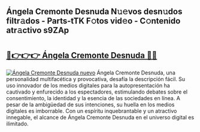 ## Ángela Cremonte Desnuda N𝚞𝚎vos desn𝚞dos filtr𝚊dos - Parts-tTK F𝚘tos vid𝚎o - C𝚘ntenido atr𝚊ctivo s9ZAp

# <h2><a href="http://mb8bia.tromn.icu/?c=%c3%81ngela+Cremonte+Desnuda">🔗👉👉👉 Ángela Cremonte Desnuda 🔗🔗</a></h2>

[![Ángela Cremonte Desnuda nuevo](https://i.imgur.com/pEAQMta.gif)](http://mb8bia.tromn.icu/?c=%c3%81ngela+Cremonte+Desnuda)
Ángela Cremonte Desnuda, una personalidad multifacética y provocativa, desafía la descripción fácil. Su uso innovador de los medios digitales para la autopresentación ha cautivado y enfurecido a los espectadores, estimulando debates sobre el consentimiento, la identidad y la esencia de las sociedades en línea. A pesar de la ambigüedad de sus intenciones, su huella en los medios digitales es imborrable. Con un espíritu inquebrantable y un atractivo innegable, el alcance de Ángela Cremonte Desnuda en el universo digital es ilimitado.
